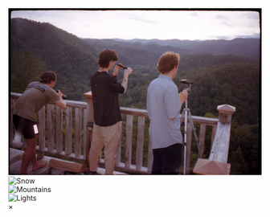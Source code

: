 <!-- The grid: four columns -->
<div class="row">
  <div class="column">
    <img src="1scan_002.png" alt="Nature" onclick="myFunction(this);">
  </div>
  <div class="column">
    <img src="img_snow.jpg" alt="Snow" onclick="myFunction(this);">
  </div>
  <div class="column">
    <img src="img_mountains.jpg" alt="Mountains" onclick="myFunction(this);">
  </div>
  <div class="column">
    <img src="img_lights.jpg" alt="Lights" onclick="myFunction(this);">
  </div>
</div>

<!-- The expanding image container -->
<div class="container">
  <!-- Close the image -->
  <span onclick="this.parentElement.style.display='none'" class="closebtn">&times;</span>

  <!-- Expanded image -->
  <img id="expandedImg" style="width:100%">

  <!-- Image text -->
  <div id="imgtext"></div>
</div>
